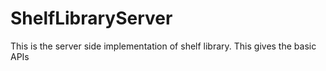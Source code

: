 # ShelfLibraryServer
This is the server side implementation of shelf library. This gives the basic APIs
